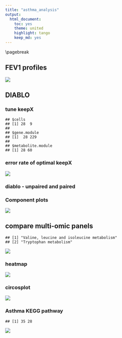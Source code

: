 ```yaml
---
title: "asthma_analysis"
output:
  html_document:
    toc: yes
    theme: united
    highlight: tango
    keep_md: yes
---
```




\pagebreak

## FEV1 profiles

![](Figures/fev1Plots-1.png)<!-- -->

## DIABLO

### tune keepX


```
## $cells
## [1] 28  9
## 
## $gene.module
## [1]  28 229
## 
## $metabolite.module
## [1] 28 60
```

### error rate of optimal keepX

![](Figures/aucPlot-1.png)<!-- -->

### diablo - unpaired and paired



### Component plots

![](Figures/auc_componentPlot-1.png)<!-- -->

## compare multi-omic panels


```
## [1] "Valine, leucine and isoleucine metabolism"
## [2] "Tryptophan metabolism"
```

![](Figures/overlap-1.png)<!-- -->

### heatmap

![](Figures/varCor-1.png)<!-- -->

### circosplot

![](Figures/circosPlot-1.png)<!-- -->

### Asthma KEGG pathway


```
## [1] 35 28
```

![](Figures/Asthma_pathwayGenes-1.png)<!-- -->

